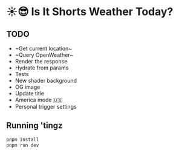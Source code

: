 # ☀️😎 Is It Shorts Weather Today?

## TODO

- ~Get current location~
- ~Query OpenWeather~
- Render the response
- Hydrate from params
- Tests
- New shader background
- OG image
- Update title
- America mode 🇺🇸
- Personal trigger settings

## Running 'tingz

```bash
pnpm install
pnpm run dev
```

